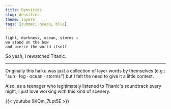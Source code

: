 ```yaml
---
title: Densities
slug: densities
theme: layers
tags: [summer, ocean, blue]
---
```


```
light, darkness, ocean, storms —
we stand on the bow
and pierce the world itself
```

So yeah, I rewatched Titanic.

<!--more-->

---

Originally this haiku was just a collection of layer words by themselves (e.g.: "sun · fog · ocean · storms") but I felt the need to give it a little context.

Also, as a teenager who legitimately listened to Titanic's soundtrack every night, I just love working with this kind of scenery.

{{< youtube 9KQm_7Lpt5E >}}
